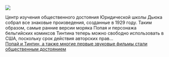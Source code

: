 <!--2025-01-02 07:49:37-->
<div class="yb">
  <div class="rss smaller1"><img src="https://habrastorage.org/webt/sc/ys/gs/scysgsqfgw-9y8eom7u9vstthgs.jpeg" /><p>Центр изучения общественного достояния Юридической школы Дьюка собрал все знаковые произведения, созданные в 1929 году. Таким образом, самые ранние версии моряка Попая и персонажа бельгийских комиксов Тинтина теперь можно свободно использовать в США, поскольку срок действия авторских прав... <br><a class="light" href="https://habr.com/ru/news/871260/?utm_source=habrahabr&utm_medium=rss&utm_campaign=871260">Попай и Тинтин, а также многие первые звуковые фильмы стали общественным достоянием</a></div>
</div>
